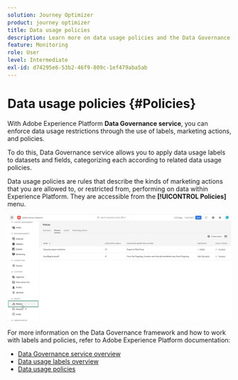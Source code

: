 ```yaml
---
solution: Journey Optimizer
product: journey optimizer
title: Data usage policies
description: Learn more on data usage policies and the Data Governance service.
feature: Monitoring
role: User
level: Intermediate
exl-id: d74295e6-53b2-46f9-809c-1ef479aba5ab
---
```

# Data usage policies {#Policies}


With Adobe Experience Platform **Data Governance service**, you can enforce data usage restrictions through the use of labels, marketing actions, and policies.

To do this, Data Governance service allows you to apply data usage labels to datasets and fields, categorizing each according to related data usage policies.

Data usage policies are rules that describe the kinds of marketing actions that you are allowed to, or restricted from, performing on data within Experience Platform. They are accessible from the **[!UICONTROL Policies]** menu.

![](assets/policies.png)

For more information on the Data Governance framework and how to work with labels and policies, refer to Adobe Experience Platform documentation:

* [Data Governance service overview](https://experienceleague.adobe.com/docs/experience-platform/data-governance/home.html)
* [Data usage labels overview](https://experienceleague.adobe.com/docs/experience-platform/data-governance/labels/overview.html)
* [Data usage policies](https://experienceleague.adobe.com/docs/experience-platform/data-governance/policies/overview.html)
